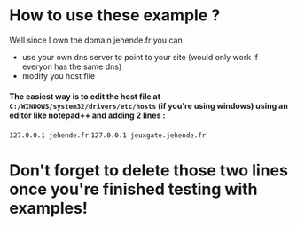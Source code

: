 # How to use these example ?

Well since I own the domain jehende.fr you can 
 - use your own dns server to point to your site (would only work if everyon has the same dns)
 - modify you host file

#### The easiest way is to edit the host file at `C:/WINDOWS/system32/drivers/etc/hosts` (if you're using windows) using an editor like notepad++ and adding 2 lines :
`127.0.0.1 jehende.fr`
`127.0.0.1 jeuxgate.jehende.fr`

# Don't forget to delete those two lines once you're finished testing with examples!